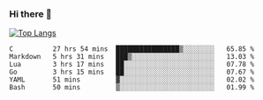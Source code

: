 ### Hi there 👋

<!--
**3Xpl0it3r/3Xpl0it3r** is a ✨ _special_ ✨ repository because its `README.md` (this file) appears on your GitHub profile.

Here are some ideas to get you started:

- 🔭 I’m currently working on ...
- 🌱 I’m currently learning ...
- 👯 I’m looking to collaborate on ...
- 🤔 I’m looking for help with ...
- 💬 Ask me about ...
- 📫 How to reach me: ...
- 😄 Pronouns: ...
- ⚡ Fun fact: ...
-->


[![Top Langs](https://github-readme-stats.vercel.app/api/top-langs/?username=3Xpl0it3r&layout=compact)](https://github.com/3Xpl0it3r/3Xpl0it3r)

<!--START_SECTION:waka-->

```text
C          27 hrs 54 mins  ████████████████▒░░░░░░░░   65.85 %
Markdown   5 hrs 31 mins   ███▒░░░░░░░░░░░░░░░░░░░░░   13.03 %
Lua        3 hrs 17 mins   ██░░░░░░░░░░░░░░░░░░░░░░░   07.78 %
Go         3 hrs 15 mins   ██░░░░░░░░░░░░░░░░░░░░░░░   07.67 %
YAML       51 mins         ▓░░░░░░░░░░░░░░░░░░░░░░░░   02.02 %
Bash       50 mins         ▒░░░░░░░░░░░░░░░░░░░░░░░░   01.99 %
```

<!--END_SECTION:waka-->
